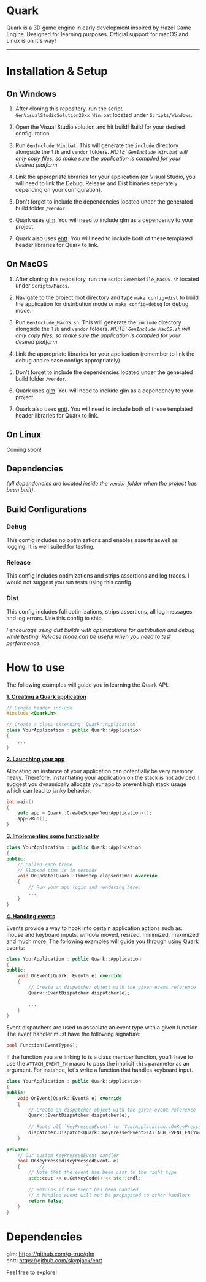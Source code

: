 # Quark

Quark is a 3D game engine in early development inspired by Hazel Game Engine.
Designed for learning purposes.
Official support for macOS and Linux is on it's way!

***

# Installation & Setup

## On Windows
1. After cloning this repository, run the script `GenVisualStudioSolution20xx_Win.bat` located under `Scripts/Windows`.
2. Open the Visual Studio solution and hit build! Build for your desired configuration.
3. Run `GenInclude_Win.bat`. This will generate the `include` directory alongside the `lib` and `vendor` folders.
*NOTE: `GenInclude_Win.bat` will only copy files, so make sure the application is compiled for your desired platform.*

4. Link the appropriate libraries for your application (on Visual Studio, you will need to link the Debug, Release and Dist binaries seperately depending on your configuration).<br />
5. Don't forget to include the dependencies located under the generated build folder `/vendor`.
6. Quark uses [glm](https://github.com/g-truc/glm). You will need to include glm as a dependency to your project.
7. Quark also uses [entt](https://github.com/skypjack/entt). You will need to include both of these templated header libraries for Quark to link.

## On MacOS
1. After cloning this repository, run the script `GenMakefile_MacOS.sh` located under `Scripts/Macos`.
2. Navigate to the project root directory and type `make config=dist` to build the application for distribution mode *or* `make config=debug` for debug mode.

3. Run `GenInclude_MacOS.sh`. This will generate the `include` directory alongside the `lib` and `vendor` folders.
*NOTE: `GenInclude_MacOS.sh` will only copy files, so make sure the application is compiled for your desired platform.*

4. Link the appropriate libraries for your application (remember to link the debug and release configs appropriately).
5. Don't forget to include the dependencies located under the generated build folder `/vendor`.
6. Quark uses [glm](https://github.com/g-truc/glm). You will need to include glm as a dependency to your project.
7. Quark also uses [entt](https://github.com/skypjack/entt). You will need to include both of these templated header libraries for Quark to link.

## On Linux
Coming soon!

## Dependencies
*(all dependencies are located inside the `vendor` folder when the project has been built)*.

## Build Configurations
### Debug
This config includes no optimizations and enables asserts aswell as logging. It is well suited for testing.
### Release
This config includes optimizations and strips assertions and log traces. I would not suggest you run tests using this config.
### Dist
This config includes full optimizations, strips assertions, all log messages and log errors. Use this config to ship.
	
*I encourage using dist builds with optimizations for distribution and debug while testing.
Release mode can be useful when you need to test performance.*

# How to use

The following examples will guide you in learning the Quark API.

<ins>**1. Creating a Quark application**</ins>
```c++
// Single header include
#include <Quark.h>

// Create a class extending `Quark::Application`
class YourApplication : public Quark::Application
{
	...
}
```
	
<ins>**2. Launching your app**</ins>

Allocating an instance of your application can potentially be very memory heavy.
Therefore, instantiating your application on the stack is not adviced.
I suggest you dynamically allocate your app to prevent high stack usage which can lead to janky behavior.

```c++
int main()
{
	auto app = Quark::CreateScope<YourApplication>();
	app->Run();
}
```

<ins>**3. Implementing some functionality**</ins>
```c++
class YourApplication : public Quark::Application
{
public:
	// Called each frame
	// Elapsed time is in seconds
	void OnUpdate(Quark::Timestep elapsedTime) override
	{
		// Run your app logic and rendering here:
		...
	}
}
```

<ins>**4. Handling events**</ins>

Events provide a way to hook into certain application actions such as:
mouse and keyboard inputs, window moved, resized, minimized, maximized and much more.
The following examples will guide you through using Quark events:

```c++
class YourApplication : public Quark::Application
{
public:
	void OnEvent(Quark::Event& e) override
	{
		// Create an dispatcher object with the given event reference
		Quark::EventDispatcher dispatcher(e);
	
		...
	}
}
```

Event dispatchers are used to associate an event type with a given function.
The event handler must have the following signature:
```c++
bool Function(EventType&);
```

If the function you are linking to is a class member function, you'll have to use the `ATTACH_EVENT_FN` macro to pass the implicit `this` parameter as an argument.
For instance, let's write a function that handles keyboard input.

```c++
class YourApplication : public Quark::Application
{
public:
	void OnEvent(Quark::Event& e) override
	{
		// Create an dispatcher object with the given event reference
		Quark::EventDispatcher dispatcher(e);
	
		// Route all `KeyPressedEvent` to `YourApplication::OnKeyPressed`
		dispatcher.Dispatch<Quark::KeyPressedEvent>(ATTACH_EVENT_FN(YourApplication::OnKeyPressed));
	}
	
private:
	// Our custom KeyPressedEvent handler
	bool OnKeyPressed(KeyPressedEvent& e)
	{       //               ^
		// Note that the event has been cast to the right type
		std::cout << e.GetKeyCode() << std::endl;
	
		// Returns if the event has been handled
		// A handled event will not be propagated to other handlers
		return false;
	}
}
```

# Dependencies
glm: https://github.com/g-truc/glm<br />
entt: https://github.com/skypjack/entt<br />

Feel free to explore!
